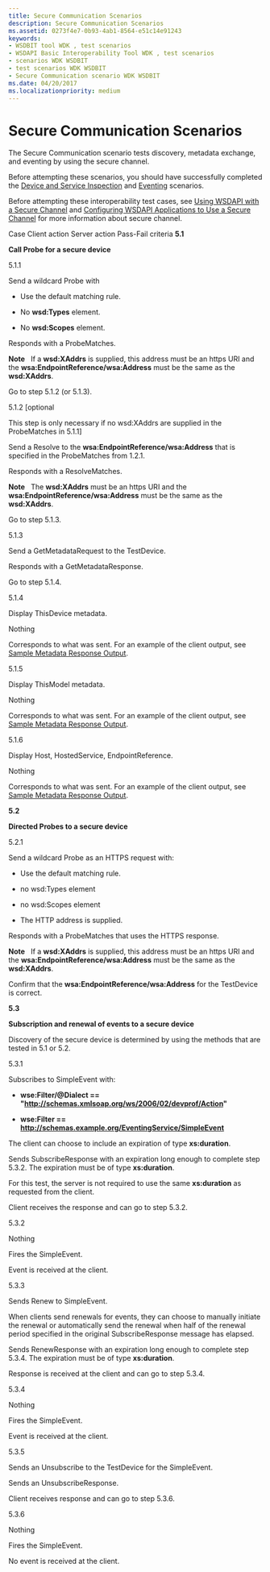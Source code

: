 ```yaml
---
title: Secure Communication Scenarios
description: Secure Communication Scenarios
ms.assetid: 0273f4e7-0b93-4ab1-8564-e51c14e91243
keywords:
- WSDBIT tool WDK , test scenarios
- WSDAPI Basic Interoperability Tool WDK , test scenarios
- scenarios WDK WSDBIT
- test scenarios WDK WSDBIT
- Secure Communication scenario WDK WSDBIT
ms.date: 04/20/2017
ms.localizationpriority: medium
---
```


# Secure Communication Scenarios


The Secure Communication scenario tests discovery, metadata exchange, and eventing by using the secure channel.

Before attempting these scenarios, you should have successfully completed the [Device and Service Inspection](device-and-service-inspection-scenarios.md) and [Eventing](eventing-scenarios.md) scenarios.

Before attempting these interoperability test cases, see [Using WSDAPI with a Secure Channel](http://go.microsoft.com/fwlink/p/?linkid=81271) and [Configuring WSDAPI Applications to Use a Secure Channel](http://go.microsoft.com/fwlink/p/?linkid=81272) for more information about secure channel.

Case
Client action
Server action
Pass-Fail criteria
**5.1**

**Call Probe for a secure device**

5.1.1

Send a wildcard Probe with

-   Use the default matching rule.

-   No **wsd:Types** element.

-   No **wsd:Scopes** element.

Responds with a ProbeMatches.

**Note**  
If a **wsd:XAddrs** is supplied, this address must be an https URI and the **wsa:EndpointReference/wsa:Address** must be the same as the **wsd:XAddrs**.

 

Go to step 5.1.2 (or 5.1.3).

5.1.2 \[optional

This step is only necessary if no wsd:XAddrs are supplied in the ProbeMatches in 5.1.1\]

Send a Resolve to the **wsa:EndpointReference/wsa:Address** that is specified in the ProbeMatches from 1.2.1.

Responds with a ResolveMatches.

**Note**  
The **wsd:XAddrs** must be an https URI and the **wsa:EndpointReference/wsa:Address** must be the same as the **wsd:XAddrs**.

 

Go to step 5.1.3.

5.1.3

Send a GetMetadataRequest to the TestDevice.

Responds with a GetMetadataResponse.

Go to step 5.1.4.

5.1.4

Display ThisDevice metadata.

Nothing

Corresponds to what was sent. For an example of the client output, see [Sample Metadata Response Output](sample-metadata-response-output.md).

5.1.5

Display ThisModel metadata.

Nothing

Corresponds to what was sent. For an example of the client output, see [Sample Metadata Response Output](sample-metadata-response-output.md).

5.1.6

Display Host, HostedService, EndpointReference.

Nothing

Corresponds to what was sent. For an example of the client output, see [Sample Metadata Response Output](sample-metadata-response-output.md).

**5.2**

**Directed Probes to a secure device**

5.2.1

Send a wildcard Probe as an HTTPS request with:

-   Use the default matching rule.

-   no wsd:Types element

-   no wsd:Scopes element

-   The HTTP address is supplied.

Responds with a ProbeMatches that uses the HTTPS response.

**Note**  
If a **wsd:XAddrs** is supplied, this address must be an https URI and the **wsa:EndpointReference/wsa:Address** must be the same as the **wsd:XAddrs**.

 

Confirm that the **wsa:EndpointReference/wsa:Address** for the TestDevice is correct.

**5.3**

**Subscription and renewal of events to a secure device**

Discovery of the secure device is determined by using the methods that are tested in 5.1 or 5.2.

5.3.1

Subscribes to SimpleEvent with:

- **wse:Filter/@Dialect == "<http://schemas.xmlsoap.org/ws/2006/02/devprof/Action>"**

- **wse:Filter == http://schemas.example.org/EventingService/SimpleEvent**

The client can choose to include an expiration of type **xs:duration**.

Sends SubscribeResponse with an expiration long enough to complete step 5.3.2. The expiration must be of type **xs:duration**.

For this test, the server is not required to use the same **xs:duration** as requested from the client.

Client receives the response and can go to step 5.3.2.

5.3.2

Nothing

Fires the SimpleEvent.

Event is received at the client.

5.3.3

Sends Renew to SimpleEvent.

When clients send renewals for events, they can choose to manually initiate the renewal or automatically send the renewal when half of the renewal period specified in the original SubscribeResponse message has elapsed.

Sends RenewResponse with an expiration long enough to complete step 5.3.4. The expiration must be of type **xs:duration**.

Response is received at the client and can go to step 5.3.4.

5.3.4

Nothing

Fires the SimpleEvent.

Event is received at the client.

5.3.5

Sends an Unsubscribe to the TestDevice for the SimpleEvent.

Sends an UnsubscribeResponse.

Client receives response and can go to step 5.3.6.

5.3.6

Nothing

Fires the SimpleEvent.

No event is received at the client.

 

 

 





